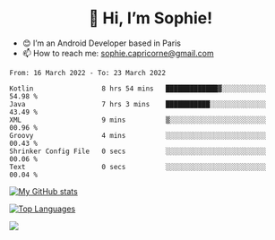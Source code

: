 <h1 align="center"> 👋 Hi, I’m Sophie! </h1>  

- 😊 I’m an Android Developer based in Paris
- 📫 How to reach me: sophie.capricorne@gmail.com


<!--START_SECTION:waka-->

```text
From: 16 March 2022 - To: 23 March 2022

Kotlin                 8 hrs 54 mins   █████████████▓░░░░░░░░░░░   54.98 %
Java                   7 hrs 3 mins    ███████████░░░░░░░░░░░░░░   43.49 %
XML                    9 mins          ▒░░░░░░░░░░░░░░░░░░░░░░░░   00.96 %
Groovy                 4 mins          ░░░░░░░░░░░░░░░░░░░░░░░░░   00.43 %
Shrinker Config File   0 secs          ░░░░░░░░░░░░░░░░░░░░░░░░░   00.06 %
Text                   0 secs          ░░░░░░░░░░░░░░░░░░░░░░░░░   00.04 %
```

<!--END_SECTION:waka-->

[![My GitHub stats](https://github-readme-stats.vercel.app/api?username=sophicapri&show_icons=true&theme=buefy)](https://github.com/anuraghazra/github-readme-stats)

[![Top Languages](https://github-readme-stats.vercel.app/api/top-langs/?username=sophicapri&langs_count=2&layout=compact)](https://github.com/anuraghazra/github-readme-stats)

![](https://github-readme-streak-stats.herokuapp.com/?user=sophicapri)
